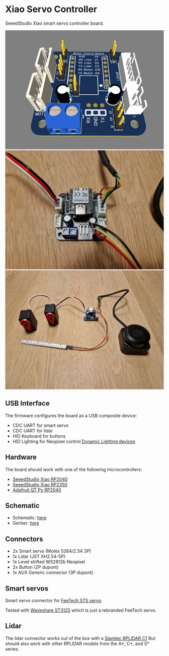 # Xiao Servo Controller

SeeedStudio Xiao smart servo controller board.

![Controller](doc/Board-photo.jpg)
![Controller-Photo](doc/Controller-photo-0.jpg)
![Controller-Photo](doc/Controller-photo-1.jpg)

## USB Interface

The firmware configures the board as a USB composite device:
* CDC UART for smart servo
* CDC UART for lidar
* HID Keyboard for buttons
* HID Lighting for Neopixel control [Dynamic Lighting devices](https://learn.microsoft.com/en-us/windows-hardware/design/component-guidelines/dynamic-lighting-devices)

## Hardware

The board should work with one of the following microcontrollers:
* [SeeedStudio Xiao RP2040](https://wiki.seeedstudio.com/XIAO-RP2040/)
* [SeeedStudio Xiao RP2350](https://wiki.seeedstudio.com/xiao-rp2350-c-cpp-sdk/)
* [Adafruit QT Py RP2040](https://www.adafruit.com/product/4900)

## Schematic
* Schematic: [here](doc/Schematic_Xiao-Servo-Controller.pdf)
* Gerber: [here](doc/Gerber_Schematic_Xiao-Servo-Controller.zip)

## Connectors

* 2x Smart servo (Molex 5264/2.54 3P)
* 1x Lidar (JST XH2.54-5P)
* 1x Level shifted WS2812b Neopixel 
* 2x Button (2P dupont)
* 1x AUX Generic connector (3P dupont)

## Smart servos

Smart servo connector for [FeeTech STS servo](https://www.feetechrc.com/).

Tested with [Waveshare ST3125](https://www.waveshare.com/product/robotics/motors-servos/servos/st3215-servo.htm) which is just a rebranded FeeTech servo.

 ## Lidar

The lidar connector works out of the box with a [Slamtec RPLIDAR C1](https://www.slamtec.com/en/C1) But should also work with other RPLIDAR models from the A*, C*, and S* series.
